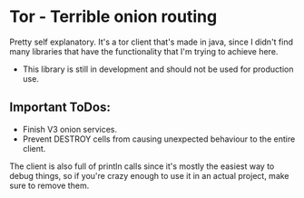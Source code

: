 # Tor - Terrible onion routing
Pretty self explanatory. It's a tor client that's made in java, since I didn't find many libraries that have the functionality that I'm trying to achieve here.

- This library is still in development and should not be used for production use.

Important ToDos:
- 
- Finish V3 onion services.
- Prevent DESTROY cells from causing unexpected behaviour to the entire client.

The client is also full of println calls since it's mostly the easiest way to debug things, so if you're crazy enough to use it in an actual project, make sure to remove them.